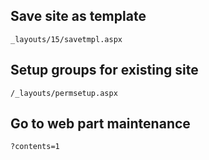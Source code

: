 ## Save site as template
```
_layouts/15/savetmpl.aspx
```

## Setup groups for existing site
```
/_layouts/permsetup.aspx
```

## Go to web part maintenance

```
?contents=1
```
